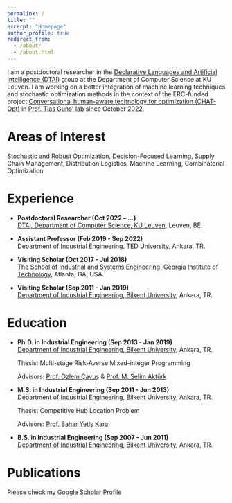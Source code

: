 ```yaml
---
permalink: /
title: ""
excerpt: "Homepage"
author_profile: true
redirect_from: 
  - /about/
  - /about.html
---
```


<!---
I am a ...
--->

I am a postdoctoral researcher in the [Declarative Languages and Artificial Intelligence (DTAI)](https://wms.cs.kuleuven.be/dtai) group at the Department of Computer Science at KU Leuven. I am working on a better integration of machine learning techniques and stochastic optimization methods in the context of the ERC-funded project [Conversational human-aware technology for optimization (CHAT-Opt)](https://wms.cs.kuleuven.be/chat-opt) in [Prof. Tias Guns' lab](https://people.cs.kuleuven.be/~tias.guns/) since October 2022. 

Areas of Interest 
======
Stochastic and Robust Optimization, Decision-Focused Learning, Supply Chain Management, Distribution Logistics, Machine Learning, Combinatorial Optimization

Experience
======

- **Postdoctoral Researcher (Oct 2022 – ...)** \
[DTAI, Department of Computer Science, KU Leuven](https://wms.cs.kuleuven.be/dtai), Leuven, BE. 

- **Assistant Professor (Feb 2019 - Sep 2022)** \
[Department of Industrial Engineering, TED University](https://ie.tedu.edu.tr/en), Ankara, TR.

- **Visiting Scholar  (Oct 2017 - Jul 2018)** \
[The School of Industrial and Systems Engineering, Georgia Institute of Technology](https://www.isye.gatech.edu/), Atlanta, GA, USA. 

- **Visiting Scholar  (Sep 2011 - Jan 2019)** \
[Department of Industrial Engineering, Bilkent University](https://w3.ie.bilkent.edu.tr/en/), Ankara, TR.

Education 
======
- **Ph.D. in Industrial Engineering  (Sep 2013 - Jan 2019)** \
[Department of Industrial Engineering, Bilkent University](https://w3.ie.bilkent.edu.tr/en/), Ankara, TR.

    Thesis: Multi-stage Risk-Averse Mixed-integer Programming

    Advisors: [Prof. Özlem Çavuş](https://w3.ie.bilkent.edu.tr/en/about/faculty-members/ozlem-cavus-iyigun/) & [Prof. M. Selim Aktürk](https://w3.ie.bilkent.edu.tr/en/about/faculty-members/selim-akturk/)

- **M.S. in Industrial Engineering (Sep 2011 - Jun 2013)** \
[Department of Industrial Engineering, Bilkent University](https://w3.ie.bilkent.edu.tr/en/), Ankara, TR.

    Thesis: Competitive Hub Location Problem

    Advisors: [Prof. Bahar Yetiş Kara](https://w3.ie.bilkent.edu.tr/en/about/faculty-members/bahar-yetis-kara/)

- **B.S. in Industrial Engineering (Sep 2007 - Jun 2011)** \
[Department of Industrial Engineering, Bilkent University](https://w3.ie.bilkent.edu.tr/en/), Ankara, TR.

Publications
======

Please check my [Google Scholar Profile](https://scholar.google.com/citations?user=muyZLrYAAAAJ&hl=en)



<!---
-**Title** \

Authors \

 *Journal* \

 [\[Paper\]](url.pdf)
--->




